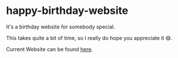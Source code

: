 # happy-birthday-website
It's a birthday website for somebody special.

This takes quite a bit of time, so I really do hope you appreciate it 😄.

Current Website can be found [here](https://happy-birthday-website-cg9gp6wax-cyrolites-projects.vercel.app).
